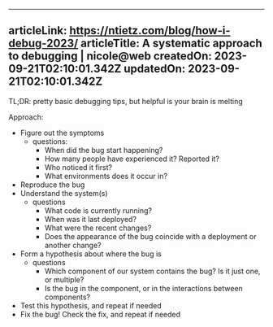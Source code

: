 -----------------------
articleLink: https://ntietz.com/blog/how-i-debug-2023/
articleTitle: A systematic approach to debugging | nicole@web
createdOn: 2023-09-21T02:10:01.342Z
updatedOn: 2023-09-21T02:10:01.342Z
-----------------------

TL;DR: pretty basic debugging tips, but helpful is your brain is melting

Approach:
- Figure out the symptoms
  - questions:
    - When did the bug start happening?
    - How many people have experienced it? Reported it?
    - Who noticed it first?
    - What environments does it occur in?
- Reproduce the bug
- Understand the system(s)
  - questions
    - What code is currently running?
    - When was it last deployed?
    - What were the recent changes?
    - Does the appearance of the bug coincide with a deployment or another change?
- Form a hypothesis about where the bug is
  - questions
    - Which component of our system contains the bug? Is it just one, or multiple?
    - Is the bug in the component, or in the interactions between components?
- Test this hypothesis, and repeat if needed
- Fix the bug! Check the fix, and repeat if needed

